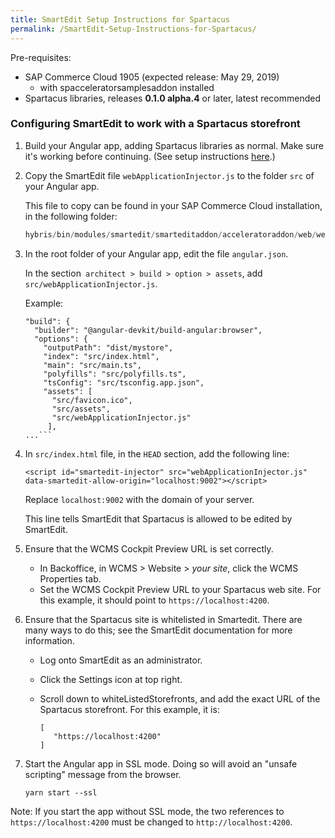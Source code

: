 ```yaml
---
title: SmartEdit Setup Instructions for Spartacus
permalink: /SmartEdit-Setup-Instructions-for-Spartacus/
---
```


Pre-requisites:

- SAP Commerce Cloud 1905 (expected release: May 29, 2019)
  - with spacceleratorsamplesaddon installed
- Spartacus libraries, releases **0.1.0 alpha.4** or later, latest recommended

### Configuring SmartEdit to work with a Spartacus storefront

1. Build your Angular app, adding Spartacus libraries as normal. Make sure it's working before continuing. (See setup instructions [here](https://github.com/SAP/cloud-commerce-spartacus-storefront/wiki/Setup-and-Installation).)

2. Copy the SmartEdit file `webApplicationInjector.js` to the folder `src` of your Angular app.

   This file to copy can be found in your SAP Commerce Cloud installation, in the following folder:

   ```javascript
   hybris/bin/modules/smartedit/smarteditaddon/acceleratoraddon/web/webroot/_ui/shared/common/js/webApplicationInjector.js
   ```


3. In the root folder of your Angular app, edit the file `angular.json`.

   In the section` architect > build > option > assets`, add `src/webApplicationInjector.js`.

   Example:

   ```"architect": {
   "build": {
     "builder": "@angular-devkit/build-angular:browser",
     "options": {
       "outputPath": "dist/mystore",
       "index": "src/index.html",
       "main": "src/main.ts",
       "polyfills": "src/polyfills.ts",
       "tsConfig": "src/tsconfig.app.json",
       "assets": [
         "src/favicon.ico",
         "src/assets",
         "src/webApplicationInjector.js"
   		],
   ...```
   ```

   

4. In  `src/index.html` file, in the `HEAD` section, add the following line:

   ```<script id="smartedit-injector" src="webApplicationInjector.js" data-smartedit-allow-origin="localhost:9002"></script>```

   Replace `localhost:9002` with the domain of your server.

   This line tells SmartEdit that Spartacus is allowed to be edited by SmartEdit.

5. Ensure that the WCMS Cockpit Preview URL is set correctly.

   - In Backoffice, in WCMS > Website > *your site*, click the WCMS Properties tab.
   - Set the WCMS Cockpit Preview URL to your Spartacus web site. For this example, it should point to `https://localhost:4200`.
   
6. Ensure that the Spartacus site is whitelisted in Smartedit. There are many ways to do this; see the SmartEdit documentation for more information.

   - Log onto SmartEdit as an administrator.
   
   - Click the Settings icon at top right.
   
   - Scroll down to whiteListedStorefronts, and add the exact URL of the Spartacus storefront.
      For this example, it is:
      
      ``` 
      [
         "https://localhost:4200"
      ]
      ```
   
7. Start the Angular app in SSL mode. Doing so will avoid an "unsafe scripting" message from the browser.

   `yarn start --ssl`

Note: If you start the app without SSL mode, the two references to `https://localhost:4200` must be changed to `http://localhost:4200`.